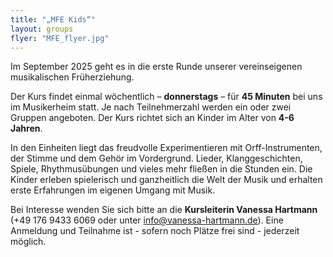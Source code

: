 ```yaml
---
title: "„MFE Kids“"
layout: groups
flyer: "MFE_flyer.jpg"
---
```


Im September 2025 geht es in die erste Runde unserer vereinseigenen musikalischen Früherziehung.

Der Kurs findet einmal wöchentlich – **donnerstags** – für **45 Minuten** bei uns im Musikerheim statt. Je nach Teilnehmerzahl werden ein oder zwei Gruppen angeboten. Der Kurs richtet sich an Kinder im Alter von **4-6 Jahren**.

In den Einheiten liegt das freudvolle Experimentieren mit Orff-Instrumenten, der Stimme und dem Gehör im Vordergrund. Lieder, Klanggeschichten, Spiele, Rhythmusübungen und vieles mehr fließen in die Stunden ein. Die Kinder erleben spielerisch und ganzheitlich die Welt der Musik und erhalten erste Erfahrungen im eigenen Umgang mit Musik.

Bei Interesse wenden Sie sich bitte an die **Kursleiterin Vanessa Hartmann** (+49 176 9433 6069 oder unter info@vanessa-hartmann.de).
Eine Anmeldung und Teilnahme ist - sofern noch Plätze frei sind - jederzeit möglich.
